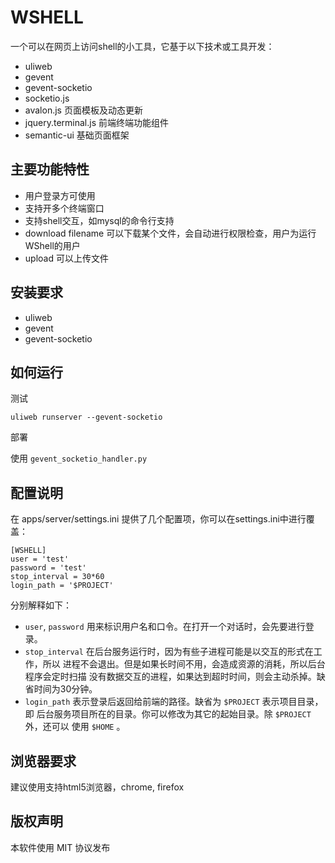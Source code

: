 WSHELL
=========

一个可以在网页上访问shell的小工具，它基于以下技术或工具开发：

* uliweb
* gevent
* gevent-socketio
* socketio.js
* avalon.js 页面模板及动态更新
* jquery.terminal.js 前端终端功能组件
* semantic-ui 基础页面框架

## 主要功能特性

* 用户登录方可使用
* 支持开多个终端窗口
* 支持shell交互，如mysql的命令行支持
* download filename 可以下载某个文件，会自动进行权限检查，用户为运行WShell的用户
* upload 可以上传文件

## 安装要求

* uliweb
* gevent
* gevent-socketio

## 如何运行

测试

```
uliweb runserver --gevent-socketio
```

部署

使用 `gevent_socketio_handler.py`

## 配置说明

在 apps/server/settings.ini 提供了几个配置项，你可以在settings.ini中进行覆盖：

```
[WSHELL]
user = 'test'
password = 'test'
stop_interval = 30*60
login_path = '$PROJECT'
```

分别解释如下：

* `user`, `password` 用来标识用户名和口令。在打开一个对话时，会先要进行登录。
* `stop_interval` 在后台服务运行时，因为有些子进程可能是以交互的形式在工作，所以
  进程不会退出。但是如果长时间不用，会造成资源的消耗，所以后台程序会定时扫描
  没有数据交互的进程，如果达到超时时间，则会主动杀掉。缺省时间为30分钟。
* `login_path` 表示登录后返回给前端的路径。缺省为 `$PROJECT` 表示项目目录，即
  后台服务项目所在的目录。你可以修改为其它的起始目录。除 `$PROJECT` 外，还可以
  使用 `$HOME` 。

## 浏览器要求

建议使用支持html5浏览器，chrome, firefox

## 版权声明

本软件使用 MIT 协议发布